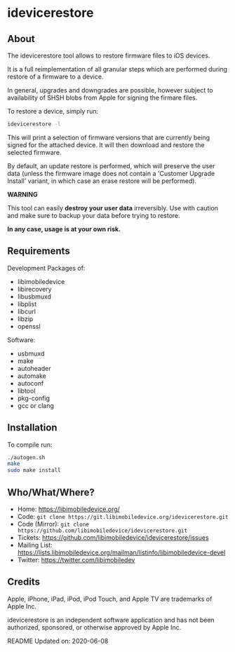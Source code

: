 # idevicerestore

## About

The idevicerestore tool allows to restore firmware files to iOS devices.

It is a full reimplementation of all granular steps which are performed during
restore of a firmware to a device.

In general, upgrades and downgrades are possible, however subject to
availability of SHSH blobs from Apple for signing the firmare files.

To restore a device, simply run:
```bash
idevicerestore -l
```

This will print a selection of firmware versions that are currently being signed
for the attached device. It will then download and restore the selected firmware.

By default, an update restore is performed, which will preserve the user data
(unless the firmware image does not contain a 'Customer Upgrade Install' variant,
in which case an erase restore will be performed).

**WARNING**

This tool can easily __destroy your user data__ irreversibly. Use with caution
and make sure to backup your data before trying to restore.

**In any case, usage is at your own risk.**

## Requirements

Development Packages of:
* libimobiledevice
* libirecovery
* libusbmuxd
* libplist
* libcurl
* libzip
* openssl

Software:
* usbmuxd
* make
* autoheader
* automake
* autoconf
* libtool
* pkg-config
* gcc or clang

## Installation

To compile run:
```bash
./autogen.sh
make
sudo make install
```

## Who/What/Where?

* Home: https://libimobiledevice.org/
* Code: `git clone https://git.libimobiledevice.org/idevicerestore.git`
* Code (Mirror): `git clone https://github.com/libimobiledevice/idevicerestore.git`
* Tickets: https://github.com/libimobiledevice/idevicerestore/issues
* Mailing List: https://lists.libimobiledevice.org/mailman/listinfo/libimobiledevice-devel
* Twitter: https://twitter.com/libimobiledev

## Credits

Apple, iPhone, iPad, iPod, iPod Touch, and Apple TV are trademarks of Apple Inc.

idevicerestore is an independent software application and has not been
authorized, sponsored, or otherwise approved by Apple Inc.

README Updated on: 2020-06-08
